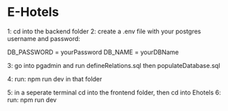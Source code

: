 # E-Hotels

1: cd into the backend folder
2: create a .env file with your postgres username and password:

DB_PASSWORD = yourPassword
DB_NAME = yourDBName

3: go into pgadmin and run defineRelations.sql then populateDatabase.sql

4: run: npm run dev in that folder

5: in a seperate terminal cd into the frontend folder, then cd into Ehotels
6: run: npm run dev
